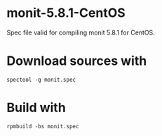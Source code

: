 monit-5.8.1-CentOS
==================

Spec file valid for compiling monit 5.8.1 for CentOS. 

# Download sources with 
```
spectool -g monit.spec 
```

# Build with 
```
rpmbuild -bs monit.spec
```


